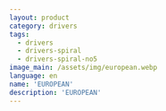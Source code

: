 ```yaml
---
layout: product
category: drivers
tags:
  - drivers
  - drivers-spiral
  - drivers-spiral-no5
image_main: /assets/img/european.webp
language: en
name: 'EUROPEAN'
description: 'EUROPEAN'
---
```


